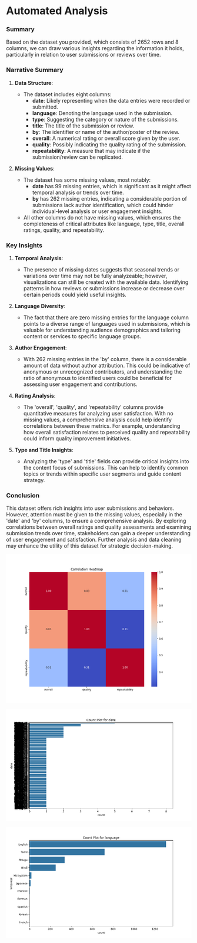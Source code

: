 # Automated Analysis

### Summary

Based on the dataset you provided, which consists of 2652 rows and 8 columns, we can draw various insights regarding the information it holds, particularly in relation to user submissions or reviews over time.

### Narrative Summary

1. **Data Structure**:
   - The dataset includes eight columns: 
     - **date**: Likely representing when the data entries were recorded or submitted.
     - **language**: Denoting the language used in the submission.
     - **type**: Suggesting the category or nature of the submissions.
     - **title**: The title of the submission or review.
     - **by**: The identifier or name of the author/poster of the review.
     - **overall**: A numerical rating or overall score given by the user.
     - **quality**: Possibly indicating the quality rating of the submission.
     - **repeatability**: A measure that may indicate if the submission/review can be replicated.

2. **Missing Values**: 
   - The dataset has some missing values, most notably:
     - **date** has 99 missing entries, which is significant as it might affect temporal analysis or trends over time.
     - **by** has 262 missing entries, indicating a considerable portion of submissions lack author identification, which could hinder individual-level analysis or user engagement insights.
   - All other columns do not have missing values, which ensures the completeness of critical attributes like language, type, title, overall ratings, quality, and repeatability.

### Key Insights

1. **Temporal Analysis**:
   - The presence of missing dates suggests that seasonal trends or variations over time may not be fully analyzeable; however, visualizations can still be created with the available data. Identifying patterns in how reviews or submissions increase or decrease over certain periods could yield useful insights.

2. **Language Diversity**:
   - The fact that there are zero missing entries for the language column points to a diverse range of languages used in submissions, which is valuable for understanding audience demographics and tailoring content or services to specific language groups.

3. **Author Engagement**:
   - With 262 missing entries in the 'by' column, there is a considerable amount of data without author attribution. This could be indicative of anonymous or unrecognized contributors, and understanding the ratio of anonymous to identified users could be beneficial for assessing user engagement and contributions.

4. **Rating Analysis**:
   - The 'overall', 'quality', and 'repeatability' columns provide quantitative measures for analyzing user satisfaction. With no missing values, a comprehensive analysis could help identify correlations between these metrics. For example, understanding how overall satisfaction relates to perceived quality and repeatability could inform quality improvement initiatives.

5. **Type and Title Insights**:
   - Analyzing the 'type' and 'title' fields can provide critical insights into the content focus of submissions. This can help to identify common topics or trends within specific user segments and guide content strategy.

### Conclusion

This dataset offers rich insights into user submissions and behaviors. However, attention must be given to the missing values, especially in the 'date' and 'by' columns, to ensure a comprehensive analysis. By exploring correlations between overall ratings and quality assessments and examining submission trends over time, stakeholders can gain a deeper understanding of user engagement and satisfaction. Further analysis and data cleaning may enhance the utility of this dataset for strategic decision-making.

![Chart](media/media_correlation_heatmap.png)

![Chart](media/media_date_countplot.png)

![Chart](media/media_language_countplot.png)


